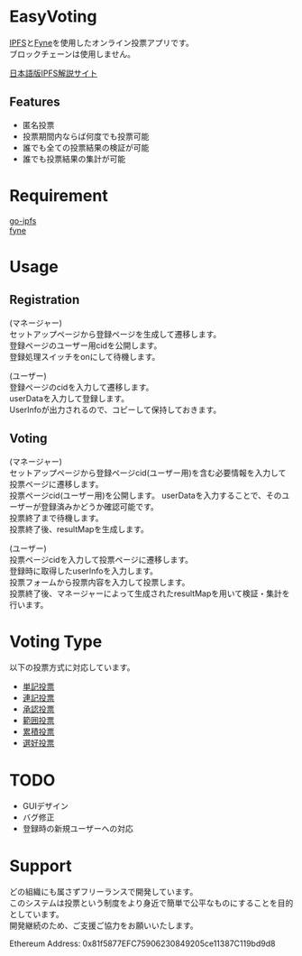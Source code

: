 # EasyVoting
[IPFS](https://ipfs.io/)と[Fyne](https://fyne.io/)を使用したオンライン投票アプリです。  
ブロックチェーンは使用しません。

[日本語版IPFS解説サイト](https://ipfs-book.decentralized-web.jp/)
## Features
* 匿名投票
* 投票期間内ならば何度でも投票可能
* 誰でも全ての投票結果の検証が可能
* 誰でも投票結果の集計が可能


# Requirement
[go-ipfs](https://github.com/ipfs/go-ipfs)  
[fyne](https://github.com/fyne-io/fyne)

# Usage
<!--
<img alt="system_process" src="https://github.com/m-vlanbdg2ln52gla/EasyVoting/blob/main/images/system_process.png"><br>
-->
## Registration
<!--
<img alt="registration" src="https://github.com/m-vlanbdg2ln52gla/EasyVoting/blob/main/images/registration.png"><br>
-->
(マネージャー)  
セットアップページから登録ページを生成して遷移します。  
登録ページのユーザー用cidを公開します。  
登録処理スイッチをonにして待機します。  

(ユーザー)  
登録ページのcidを入力して遷移します。  
userDataを入力して登録します。  
UserInfoが出力されるので、コピーして保持しておきます。  

## Voting
<!--
<img alt="voting" src="https://github.com/m-vlanbdg2ln52gla/EasyVoting/blob/main/images/voting.png"><br>
-->
(マネージャー)  
セットアップページから登録ページcid(ユーザー用)を含む必要情報を入力して投票ページに遷移します。  
投票ページcid(ユーザー用)を公開します。
userDataを入力することで、そのユーザーが登録済みかどうか確認可能です。  
投票終了まで待機します。  
投票終了後、resultMapを生成します。  

(ユーザー)  
投票ページcidを入力して投票ページに遷移します。  
登録時に取得したuserInfoを入力します。  
投票フォームから投票内容を入力して投票します。   
投票終了後、マネージャーによって生成されたresultMapを用いて検証・集計を行います。  

<!--
```Go
type VoteInt map[string]int
type VotingData struct{
  data VoteInt
  enc []byte
}
votingData := voting.GenVotingData(voteInt)
```
-->
# Voting Type
以下の投票方式に対応しています。  
* [単記投票](https://ja.m.wikipedia.org/wiki/%E5%8D%98%E8%A8%98%E7%A7%BB%E8%AD%B2%E5%BC%8F%E6%8A%95%E7%A5%A8)  
* [連記投票](https://ja.m.wikipedia.org/wiki/%E9%80%A3%E8%A8%98%E6%8A%95%E7%A5%A8)  
* [承認投票](https://ja.m.wikipedia.org/wiki/%E8%AA%8D%E5%AE%9A%E6%8A%95%E7%A5%A8)  
* [範囲投票](https://ja.m.wikipedia.org/wiki/%E6%8E%A1%E7%82%B9%E6%8A%95%E7%A5%A8)  
* [累積投票](https://ja.m.wikipedia.org/wiki/%E7%B4%AF%E7%A9%8D%E6%8A%95%E7%A5%A8)  
* [選好投票](https://ja.m.wikipedia.org/wiki/%E9%81%B8%E5%A5%BD%E6%8A%95%E7%A5%A8)  


# TODO
* GUIデザイン
* バグ修正
* 登録時の新規ユーザーへの対応

# Support
どの組織にも属さずフリーランスで開発しています。  
このシステムは投票という制度をより身近で簡単で公平なものにすることを目的としています。  
開発継続のため、ご支援ご協力をお願いいたします。  

Ethereum Address: 0x81f5877EFC75906230849205ce11387C119bd9d8




